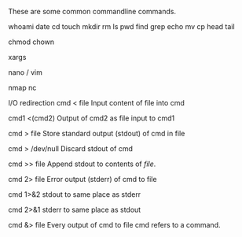 These are some common commandline commands.

whoami
date
cd
touch
mkdir
rm
ls
pwd
find
grep 
echo 
mv
cp
head
tail 

chmod 
chown 


xargs


nano / vim

nmap
nc 


I/O redirection
cmd < file
Input content of file into cmd 

cmd1 <(cmd2)
Output of cmd2 as file input to cmd1

cmd > file
Store standard output (stdout) of cmd in file

cmd > /dev/null
Discard stdout of cmd


cmd >> file
Append stdout to contents of <i>file</i>.

cmd 2> file
Error output (stderr) of cmd to file


cmd 1>&2
stdout to same place as stderr

cmd 2>&1
stderr to same place as stdout

cmd &> file
Every output of cmd to file cmd refers to a command.









